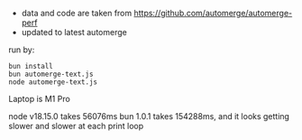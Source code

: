 * data and code are taken from https://github.com/automerge/automerge-perf
* updated to latest automerge

run by:

```
bun install
bun automerge-text.js
node automerge-text.js
```

Laptop is M1 Pro

node v18.15.0 takes 56076ms
bun 1.0.1 takes 154288ms, and it looks getting slower and slower at each print loop
